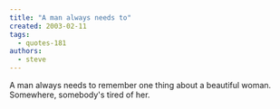 ```yaml
---
title: "A man always needs to"
created: 2003-02-11
tags: 
  - quotes-181
authors: 
  - steve
---
```


A man always needs to remember one thing about a beautiful woman. Somewhere, somebody's tired of her.
